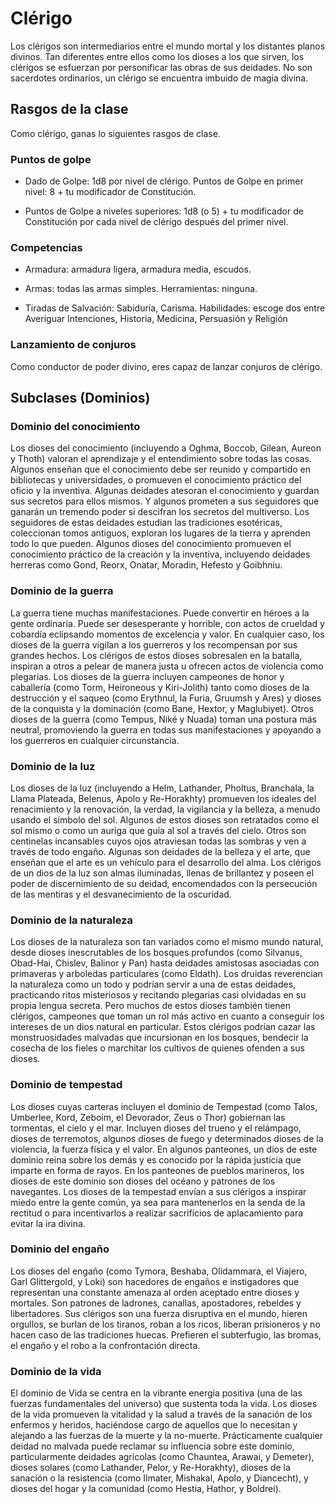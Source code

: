 # Clérigo

Los clérigos son intermediarios entre el mundo mortal y
los distantes planos divinos. Tan diferentes entre ellos como
los dioses a los que sirven, los clérigos se esfuerzan por personificar las obras de sus deidades. No son sacerdotes ordinarios, un clérigo se encuentra imbuido de magia divina.

##  Rasgos de la clase

Como clérigo, ganas lo siguientes rasgos de clase.
### Puntos de golpe

- Dado de Golpe: 1d8 por nivel de clérigo.
Puntos de Golpe en primer nivel: 8 + tu modificador de
Constitución.

- Puntos de Golpe a niveles superiores: 1d8 (o 5) + tu modificador de Constitución por cada nivel de clérigo después del
primer nivel.
### Competencias

- Armadura: armadura ligera, armadura media, escudos.

- Armas: todas las armas simples.
Herramientas: ninguna.

- Tiradas de Salvación: Sabiduría, Carisma.
Habilidades: escoge dos entre Averiguar Intenciones, Historia, Medicina, Persuasión y Religión

### Lanzamiento de conjuros
Como conductor de poder divino, eres capaz de lanzar conjuros de clérigo.

## Subclases (Dominios)

### Dominio del conocimiento
Los dioses del conocimiento (incluyendo a Oghma, Boccob,
Gilean, Aureon y Thoth) valoran el aprendizaje y el entendimiento sobre todas las cosas. Algunos enseñan que el conocimiento debe ser reunido y compartido en bibliotecas y universidades, o promueven el conocimiento práctico del oficio
y la inventiva. Algunas deidades atesoran el conocimiento y
guardan sus secretos para ellos mismos. Y algunos prometen
a sus seguidores que ganarán un tremendo poder si descifran
los secretos del multiverso. Los seguidores de estas deidades
estudian las tradiciones esotéricas, coleccionan tomos antiguos, exploran los lugares de la tierra y aprenden todo lo que
pueden. Algunos dioses del conocimiento promueven el conocimiento práctico de la creación y la inventiva, incluyendo
deidades herreras como Gond, Reorx, Onatar, Moradin, Hefesto y Goibhniu.

### Dominio de la guerra

La guerra tiene muchas manifestaciones. Puede convertir en
héroes a la gente ordinaria. Puede ser desesperante y horrible, con actos de crueldad y cobardía eclipsando momentos
de excelencia y valor. En cualquier caso, los dioses de la guerra vigilan a los guerreros y los recompensan por sus grandes
hechos. Los clérigos de estos dioses sobresalen en la batalla,
inspiran a otros a pelear de manera justa u ofrecen actos de
violencia como plegarias. Los dioses de la guerra incluyen
campeones de honor y caballería (como Torm, Heironeous y
Kiri-Jolith) tanto como dioses de la destrucción y el saqueo
(como Erythnul, la Furia, Gruumsh y Ares) y dioses de la conquista y la dominación (como Bane, Hextor, y Maglubiyet).
Otros dioses de la guerra (como Tempus, Niké y Nuada) toman una postura más neutral, promoviendo la guerra en todas sus manifestaciones y apoyando a los guerreros en cualquier circunstancia.

### Dominio de la luz
Los dioses de la luz (incluyendo a Helm, Lathander, Pholtus,
Branchala, la Llama Plateada, Belenus, Apolo y Re-Horakhty)
promueven los ideales del renacimiento y la renovación, la
verdad, la vigilancia y la belleza, a menudo usando el símbolo
del sol. Algunos de estos dioses son retratados como el sol
mismo o como un auriga que guía al sol a través del cielo.
Otros son centinelas incansables cuyos ojos atraviesan todas
las sombras y ven a través de todo engaño. Algunas son deidades de la belleza y el arte, que enseñan que el arte es un
vehículo para el desarrollo del alma. Los clérigos de un dios
de la luz son almas iluminadas, llenas de brillantez y poseen el poder de discernimiento de su deidad, encomendados con
la persecución de las mentiras y el desvanecimiento de la oscuridad.

### Dominio de la naturaleza
Los dioses de la naturaleza son tan variados como el mismo
mundo natural, desde dioses inescrutables de los bosques
profundos (como Silvanus, Obad-Hai, Chislev, Balinor y Pan)
hasta deidades amistosas asociadas con primaveras y arboledas particulares (como Eldath). Los druidas reverencian la
naturaleza como un todo y podrían servir a una de estas deidades, practicando ritos misteriosos y recitando plegarias
casi olvidadas en su propia lengua secreta. Pero muchos de
estos dioses también tienen clérigos, campeones que toman
un rol más activo en cuanto a conseguir los intereses de un
dios natural en particular. Estos clérigos podrían cazar las
monstruosidades malvadas que incursionan en los bosques,
bendecir la cosecha de los fieles o marchitar los cultivos de
quienes ofenden a sus dioses.

### Dominio de tempestad
Los dioses cuyas carteras incluyen el dominio de Tempestad
(como Talos, Umberlee, Kord, Zeboim, el Devorador, Zeus o
Thor) gobiernan las tormentas, el cielo y el mar. Incluyen dioses del trueno y el relámpago, dioses de terremotos, algunos
dioses de fuego y determinados dioses de la violencia, la
fuerza física y el valor. En algunos panteones, un dios de este
dominio reina sobre los demás y es conocido por la rápida
justicia que imparte en forma de rayos. En los panteones de
pueblos marineros, los dioses de este dominio son dioses del
océano y patrones de los navegantes. Los dioses de la tempestad envían a sus clérigos a inspirar miedo entre la gente
común, ya sea para mantenerlos en la senda de la rectitud o
para incentivarlos a realizar sacrificios de aplacamiento para
evitar la ira divina.

### Dominio del engaño
Los dioses del engaño (como Tymora, Beshaba, Olidammara, el Viajero, Garl Glittergold, y Loki) son hacedores de
engaños e instigadores que representan una constante amenaza al orden aceptado entre dioses y mortales. Son patrones
de ladrones, canallas, apostadores, rebeldes y libertadores.
Sus clérigos son una fuerza disruptiva en el mundo, hieren
orgullos, se burlan de los tiranos, roban a los ricos, liberan
prisioneros y no hacen caso de las tradiciones huecas. Prefieren el subterfugio, las bromas, el engaño y el robo a la confrontación directa.

### Dominio de la vida
El dominio de Vida se centra en la vibrante energía positiva
(una de las fuerzas fundamentales del universo) que sustenta
toda la vida. Los dioses de la vida promueven la vitalidad y la
salud a través de la sanación de los enfermos y heridos, haciéndose cargo de aquellos que lo necesitan y alejando a las
fuerzas de la muerte y la no-muerte. Prácticamente cualquier
deidad no malvada puede reclamar su influencia sobre este
dominio, particularmente deidades agrícolas (como Chauntea, Arawai, y Demeter), dioses solares (como Lathander, Pelor, y Re-Horakhty), dioses de la sanación o la resistencia
(como Ilmater, Mishakal, Apolo, y Diancecht), y dioses del hogar y la comunidad (como Hestia, Hathor, y Boldrei).
